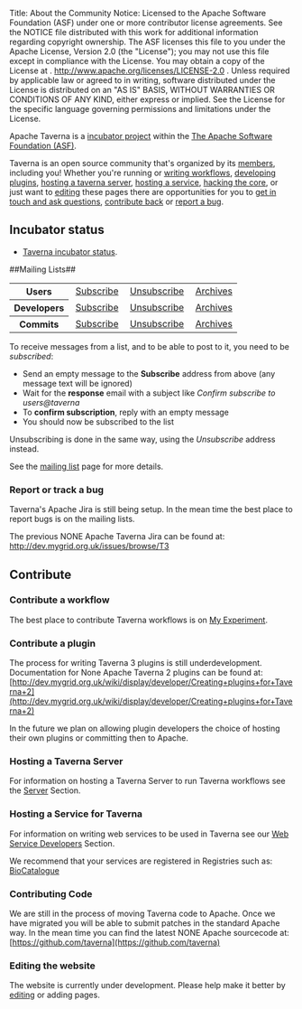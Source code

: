 Title:     About the Community
Notice:    Licensed to the Apache Software Foundation (ASF) under one
           or more contributor license agreements.  See the NOTICE file
           distributed with this work for additional information
           regarding copyright ownership.  The ASF licenses this file
           to you under the Apache License, Version 2.0 (the
           "License"); you may not use this file except in compliance
           with the License.  You may obtain a copy of the License at
           .
             http://www.apache.org/licenses/LICENSE-2.0
           .
           Unless required by applicable law or agreed to in writing,
           software distributed under the License is distributed on an
           "AS IS" BASIS, WITHOUT WARRANTIES OR CONDITIONS OF ANY
           KIND, either express or implied.  See the License for the
           specific language governing permissions and limitations
           under the License.

Apache Taverna is a [incubator project](http://incubator.apache.org/) within the 
[The Apache Software Foundation (ASF)](http://www.apache.org/).

Taverna is an open source community that's organized by its 
   [members](http://people.apache.org/committers-by-project.html#taverna), including you! 
Whether you're running or [writing workflows](#contribute-workflow), [developing plugins](#contribute-plugin), 
   [hosting a taverna server](#contribute-server), [hosting a service](#contribute-host),
  [hacking the core](#contribute-code), or just want to [editing](#contribute-edit) these pages 
there are opportunities for you to [get in touch and ask questions](#contact), 
   [contribute back](#contribute) or [report a bug](#reportbugs). 

## Incubator status

* [Taverna incubator status](http://incubator.apache.org/projects/taverna.html).

<a name="mailinglists"></a>
##Mailing Lists##

<table>
<tr>
  <th> Users </th>
  <td>&nbsp;<a class="btn btn-primary" href="mailto:users-subscribe@taverna.incubator.apache.org" role="button">Subscribe</a> </td>
  <td>&nbsp;<a class="btn btn-default" href="mailto:users-unsubscribe@taverna.incubator.apache.org" role="button">Unsubscribe</a> </td>
  <td>&nbsp;<a class="btn btn-link" href="http://apache-taverna-users.markmail.org/search/?q=" role="button">Archives</a> </td>
</tr>
<tr>
  <th> Developers </th>
  <td>&nbsp;<a class="btn btn-primary" href="mailto:dev-subscribe@taverna.incubator.apache.org" role="button">Subscribe</a> </td>
  <td>&nbsp;<a class="btn btn-default" href="mailto:dev-unsubscribe@taverna.incubator.apache.org" role="button">Unsubscribe</a> </td>
  <td>&nbsp;<a class="btn btn-link" href="http://apache-taverna-dev.markmail.org/search/?q=" role="button">Archives</a> </td>
</tr>
<tr>
  <th> Commits </th>
  <td>&nbsp;<a class="btn btn-primary" href="mailto:commits-subscribe@taverna.incubator.apache.org" role="button">Subscribe</a> </td>
  <td>&nbsp;<a class="btn btn-default" href="mailto:commits-unsubscribe@taverna.incubator.apache.org" role="button">Unsubscribe</a> </td>
  <td>&nbsp;<a class="btn btn-link" href="http://www.mail-archive.com/commits@taverna.incubator.apache.org/" role="button">Archives</a> </td>
</tr>
</table>


To receive messages from a list, and to be able to post to it, you need to be *subscribed*:

 - Send an empty message to the **Subscribe** address from above (any message text will be ignored)
 - Wait for the **response** email with a subject like *Confirm subscribe to users@taverna*
 - To **confirm subscription**, reply with an empty message
 - You should now be subscribed to the list

Unsubscribing is done in the same way, using the *Unsubscribe* address instead.

See the [mailing list](/community/contact) page for more details.

 
<a name="reportbugs"></a>
### Report or track a bug

Taverna's Apache Jira is still being setup.
In the mean time the best place to report bugs is on the mailing lists.

The previous NONE Apache Taverna Jira can be found at:
<http://dev.mygrid.org.uk/issues/browse/T3>
  
<a name="contribute"></a>
## Contribute

<a name="contribute-workflow"></a>
### Contribute a workflow

The best place to contribute Taverna workflows is on 
   [My Experiment](http://www.myexperiment.org). 

<a name="contribute-plugin"></a>
### Contribute a plugin ###
The process for writing Taverna 3 plugins is still underdevelopment.
Documentation for None Apache Taverna 2 plugins can be found at: 
[http://dev.mygrid.org.uk/wiki/display/developer/Creating+plugins+for+Taverna+2](http://dev.mygrid.org.uk/wiki/display/developer/Creating+plugins+for+Taverna+2)

In the future we plan on allowing plugin developers the choice of hosting their own plugins or committing then to Apache.

<a name="contribute-server"></a>
### Hosting a Taverna Server  
For information on hosting a Taverna Server to run Taverna workflows see the 
[Server](/documentation/server) Section.

<a name="contribute-host"></a>
### Hosting a Service for Taverna
For information on writing web services to be used in Taverna see our 
   [Web Service Developers](/documentation/web-service-developers) Section.

We recommend that your services are registered in Registries such as:
   [BioCatalogue](http://www.biocatalogue.org)

<a name="contribute-code"></a>
### Contributing Code

We are still in the process of moving Taverna code to Apache.
Once we have migrated you will be able to submit patches in the standard Apache way.
In the mean time you can find the latest NONE Apache sourcecode at:
[https://github.com/taverna](https://github.com/taverna)

<a name="contribute-edit"></a>
### Editing the website
The website is currently under development.
Please help make it better by [editing](/community/edit) or adding pages.

